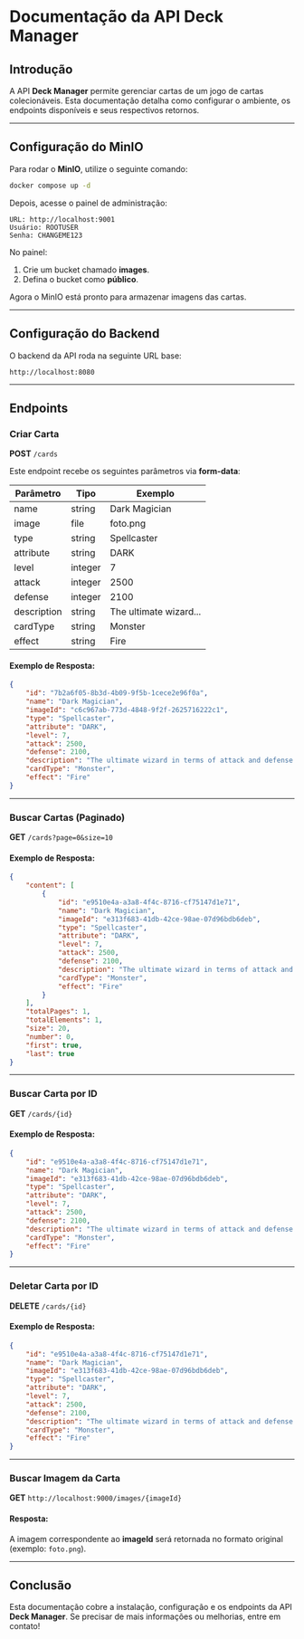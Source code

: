 # Documentação da API Deck Manager

## Introdução
A API **Deck Manager** permite gerenciar cartas de um jogo de cartas colecionáveis. Esta documentação detalha como configurar o ambiente, os endpoints disponíveis e seus respectivos retornos.

---

## Configuração do MinIO
Para rodar o **MinIO**, utilize o seguinte comando:
```sh
docker compose up -d
```

Depois, acesse o painel de administração:
```
URL: http://localhost:9001
Usuário: ROOTUSER
Senha: CHANGEME123
```

No painel:
1. Crie um bucket chamado **images**.
2. Defina o bucket como **público**.

Agora o MinIO está pronto para armazenar imagens das cartas.

---

## Configuração do Backend
O backend da API roda na seguinte URL base:
```
http://localhost:8080
```

---

## Endpoints

### Criar Carta
**POST** `/cards`

Este endpoint recebe os seguintes parâmetros via **form-data**:

| Parâmetro  | Tipo     | Exemplo                     |
|------------|---------|-----------------------------|
| name       | string  |  Dark Magician              |
| image      | file    | foto.png                     |
| type       | string  |  Spellcaster                |
| attribute  | string  |  DARK                        |
| level      | integer | 7                             |
| attack     | integer | 2500                          |
| defense    | integer | 2100                          |
| description| string  |  The ultimate wizard...     |
| cardType   | string  |  Monster                     |
| effect     | string  |  Fire                         |

#### Exemplo de Resposta:
```json
{
    "id": "7b2a6f05-8b3d-4b09-9f5b-1cece2e96f0a",
    "name": "Dark Magician",
    "imageId": "c6c967ab-773d-4848-9f2f-2625716222c1",
    "type": "Spellcaster",
    "attribute": "DARK",
    "level": 7,
    "attack": 2500,
    "defense": 2100,
    "description": "The ultimate wizard in terms of attack and defense.",
    "cardType": "Monster",
    "effect": "Fire"
}
```

---

### Buscar Cartas (Paginado)
**GET** `/cards?page=0&size=10`

#### Exemplo de Resposta:
```json
{
    "content": [
        {
            "id": "e9510e4a-a3a8-4f4c-8716-cf75147d1e71",
            "name": "Dark Magician",
            "imageId": "e313f683-41db-42ce-98ae-07d96bdb6deb",
            "type": "Spellcaster",
            "attribute": "DARK",
            "level": 7,
            "attack": 2500,
            "defense": 2100,
            "description": "The ultimate wizard in terms of attack and defense.",
            "cardType": "Monster",
            "effect": "Fire"
        }
    ],
    "totalPages": 1,
    "totalElements": 1,
    "size": 20,
    "number": 0,
    "first": true,
    "last": true
}
```

---

### Buscar Carta por ID
**GET** `/cards/{id}`

#### Exemplo de Resposta:
```json
{
    "id": "e9510e4a-a3a8-4f4c-8716-cf75147d1e71",
    "name": "Dark Magician",
    "imageId": "e313f683-41db-42ce-98ae-07d96bdb6deb",
    "type": "Spellcaster",
    "attribute": "DARK",
    "level": 7,
    "attack": 2500,
    "defense": 2100,
    "description": "The ultimate wizard in terms of attack and defense.",
    "cardType": "Monster",
    "effect": "Fire"
}
```

---

### Deletar Carta por ID
**DELETE** `/cards/{id}`

#### Exemplo de Resposta:
```json
{
    "id": "e9510e4a-a3a8-4f4c-8716-cf75147d1e71",
    "name": "Dark Magician",
    "imageId": "e313f683-41db-42ce-98ae-07d96bdb6deb",
    "type": "Spellcaster",
    "attribute": "DARK",
    "level": 7,
    "attack": 2500,
    "defense": 2100,
    "description": "The ultimate wizard in terms of attack and defense.",
    "cardType": "Monster",
    "effect": "Fire"
}
```

---

### Buscar Imagem da Carta
**GET** `http://localhost:9000/images/{imageId}`

#### Resposta:
A imagem correspondente ao **imageId** será retornada no formato original (exemplo: `foto.png`).

---

## Conclusão
Esta documentação cobre a instalação, configuração e os endpoints da API **Deck Manager**. Se precisar de mais informações ou melhorias, entre em contato!


